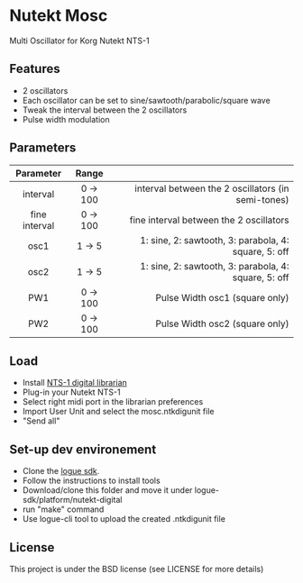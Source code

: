 # Nutekt Mosc
 Multi Oscillator for Korg Nutekt NTS-1
 
 ## Features
 - 2 oscillators
 - Each oscillator can be set to sine/sawtooth/parabolic/square wave
 - Tweak the interval between the 2 oscillators
 - Pulse width modulation
 
 ## Parameters
 
| Parameter      | Range        |                                                     |
| :------------: | :----------: | --------------------------------------------------: |
| interval       | 0 -> 100     |interval between the 2 oscillators   (in semi-tones) |
| fine interval  | 0 -> 100     |fine interval between the 2 oscillators              |
| osc1           | 1 ->  5      |1: sine, 2: sawtooth, 3: parabola, 4: square, 5: off |
| osc2           | 1 ->  5      |1: sine, 2: sawtooth, 3: parabola, 4: square, 5: off |
| PW1            |  0 -> 100    |Pulse Width  osc1 (square only)                      |
| PW2            |  0 -> 100    |Pulse Width  osc2 (square only)                      |
 
 ## Load
 - Install [NTS-1 digital librarian](https://www.korg.com/uk/products/dj/nts_1/librarian_contents.php)
 - Plug-in your Nutekt NTS-1
 - Select right midi port in the librarian preferences
 - Import User Unit and select the mosc.ntkdigunit file
 - "Send all"
 
 ## Set-up dev environement
 
- Clone the [logue sdk](https://github.com/korginc/logue-sdk).
- Follow the instructions to install tools
- Download/clone this folder and move it under logue-sdk/platform/nutekt-digital
- run "make" command
- Use logue-cli tool to upload the created .ntkdigunit file

## License

This project is under the BSD license (see LICENSE for more details)
